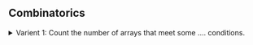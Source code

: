 ## Combinatorics

<details>
<summary>  
    Varient 1: Count the number of arrays that meet some .... conditions.
</summary>


**Problem:** [CF Count the Arrays R1700](https://codeforces.com/problemset/problem/1312/D)

**Approach:** 
<a href="https://www.imageupload.net/image/XKqBS"><img src="https://img.imageupload.net/2020/11/15/20201115_164827-1.jpg" alt="20201115_164827-1.jpg" border="0" /></a>
</details>


